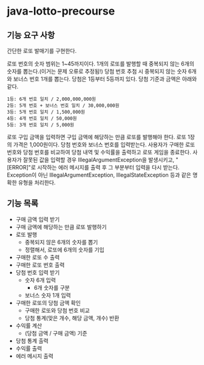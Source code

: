 # java-lotto-precourse
## 기능 요구 사항
간단한 로또 발매기를 구현한다.

로또 번호의 숫자 범위는 1~45까지이다.
1개의 로또를 발행할 때 중복되지 않는 6개의 숫자를 뽑는다.(이거는 문제 오류로 추정됨!)
당첨 번호 추첨 시 중복되지 않는 숫자 6개와 보너스 번호 1개를 뽑는다.
당첨은 1등부터 5등까지 있다. 당첨 기준과 금액은 아래와 같다.
```
1등: 6개 번호 일치 / 2,000,000,000원
2등: 5개 번호 + 보너스 번호 일치 / 30,000,000원
3등: 5개 번호 일치 / 1,500,000원
4등: 4개 번호 일치 / 50,000원
5등: 3개 번호 일치 / 5,000원
```
로또 구입 금액을 입력하면 구입 금액에 해당하는 만큼 로또를 발행해야 한다.
로또 1장의 가격은 1,000원이다.
당첨 번호와 보너스 번호를 입력받는다.
사용자가 구매한 로또 번호와 당첨 번호를 비교하여 당첨 내역 및 수익률을 출력하고 로또 게임을 종료한다.
사용자가 잘못된 값을 입력할 경우 IllegalArgumentException을 발생시키고, "[ERROR]"로 시작하는 에러 메시지를 출력 후 그 부분부터 입력을 다시 받는다.
Exception이 아닌 IllegalArgumentException, IllegalStateException 등과 같은 명확한 유형을 처리한다.

## 기능 목록
- 구매 금액 입력 받기
- 구매 금액에 해당하는 만큼 로또 발행하기
- 로또 발행
  - 중복되지 않은 6개의 숫자를 뽑기
  - 정렬해서, 로또에 6개의 숫자를 기입
- 구매한 로또 수 출력
- 구매한 로또 번호 출력
- 당첨 번호 입력 받기
    - 숫자 6개 입력
      - 6개 숫자를 구분
    - 보너스 숫자 1개 입력
- 구매한 로또의 당첨 금액 확인
  - 구매한 로또와 당첨 번호 비교
  - 당첨 통계(맞은 개수, 해당 금액, 개수) 반환
- 수익률 계산
  - (당첨 금액 / 구매 금액) 기준
- 당첨 통계 출력
- 수익률 출력
- 에러 메시지 출력
